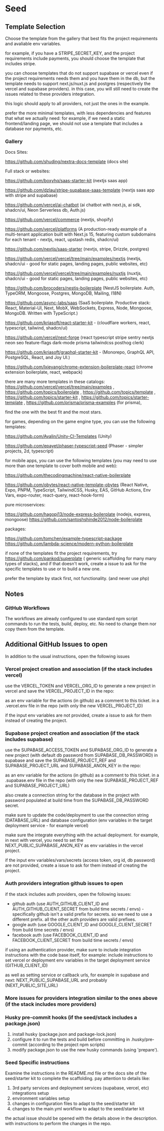# Seed

## Template Selection

Choose the template from the gallery that best fits the project requirements and avaliable env variables.

for example, if you have a STRIPE_SECRET_KEY, and the project requirements include payments, you should choose the template that includes stripe.

you can choose templates that do not support supabase or vercel even if the project requirements needs them and you have them in the db, but the template needs to support next.js/nuxt.js and postgres (respectively the vercel and supabase providers). in this case, you will still need to create the issues related to these providers integration.

this logic should apply to all providers, not just the ones in the example.

prefer the more minimal templates, with less dependencies and features that what we actually need: for example, if we need a static frontend/landing page, we should not use a template that includes a database nor payments, etc.


### Gallery

Docs Sites:

https://github.com/shuding/nextra-docs-template (docs site)

Full stack or websites:

https://github.com/boxyhq/saas-starter-kit (nextjs saas app)

https://github.com/dzlau/stripe-supabase-saas-template (nextjs saas app with stripe and supabase)

https://github.com/vercel/ai-chatbot (ai chatbot with next.js, ai sdk, shadcn/ui, Neon Serverless db, Auth.js)

https://github.com/vercel/commerce (nextjs, shopify)

https://github.com/vercel/platforms (A production-ready example of a multi-tenant application built with Next.js 15, featuring custom subdomains for each tenant - nextjs, react, upstash redis, shadcn/ui)

https://github.com/nextjs/saas-starter (nextjs, stripe, Drizzle, postgres)

https://github.com/vercel/vercel/tree/main/examples/nextjs (nextjs, shadcn/ui - good for static pages, landing pages, public websites, etc)

https://github.com/vercel/vercel/tree/main/examples/nuxtjs (nuxtjs, shadcn/ui - good for static pages, landing pages, public websites, etc)


https://github.com/brocoders/nestjs-boilerplate (NestJS boilerplate. Auth, TypeORM, Mongoose, Postgres, MongoDB, Mailing, I18N)

https://github.com/async-labs/saas (SaaS boilerplate. Productive stack: React, Material-UI, Next, MobX, WebSockets, Express, Node, Mongoose, MongoDB. Written with TypeScript.)

https://github.com/kriasoft/react-starter-kit - (cloudflare workers, react, typescript, tailwind, shadcn/ui)

https://github.com/vercel/next-forge (react typescript stripe sentry nextjs neon seo feature-flags dark-mode prisma tailwindcss posthog clerk)


https://github.com/kriasoft/graphql-starter-kit - (Monorepo, GraphQL API, PostgreSQL, React, and Joy UI.)

https://github.com/lxieyang/chrome-extension-boilerplate-react (chrome extension boilerplate, react, webpack)


there are many more templates in these catalogs: https://github.com/vercel/vercel/tree/main/examples , https://github.com/topics/boilerplate , https://github.com/topics/template , https://github.com/topics/starter-kit , https://github.com/topics/starter-template , https://github.com/prisma/prisma-examples (for prisma), 

find the one with the best fit and the most stars.

for games, depending on the game engine type, you can use the following templates:

https://github.com/Avalin/Unity-CI-Templates (Unity)

https://github.com/epayet/phaser-typescript-seed (Phaser - simpler projects, 2d, typescript)

for mobile apps, you can use the following templates (you may need to use more than one template to cover both mobile and web):

https://github.com/thecodingmachine/react-native-boilerplate

https://github.com/obytes/react-native-template-obytes (React Native, Expo, PNPM, TypeScript, TailwindCSS, Husky, EAS, GitHub Actions, Env Vars, expo-router, react-query, react-hook-form)



pure microservices:

https://github.com/hagopj13/node-express-boilerplate (nodejs, express, mongoose)
https://github.com/santoshshinde2012/node-boilerplate 

packages:

https://github.com/tomchen/example-typescript-package
https://github.com/lambda-science/modern-python-boilerplate

if none of the templates fit the project requirements, try https://github.com/pankod/superplate ( generic scaffolding for many many types of stacks), and if that doesn't work, create a issue to ask for the specific templates to use or to build a new one. 

prefer the template by stack first, not functionality. (and never use php)

## Notes

### GitHub Workflows

The workflows are already configured to use standard npm script commands to run the tests, build, deploy, etc.
No need to change them nor copy them from the template.

## Additional GitHub Issues to open

In addition to the usual instructions, open the following issues

### Vercel project creation and association (if the stack includes vercel)

use the VERCEL_TOKEN and VERCEL_ORG_ID to generate a new project in vercel and save the VERCEL_PROJECT_ID in the repo:

as an env variable for the actions (in github)
as a comment to this ticket.
in a .vercel.env file in the repo (with only the new VERCEL_PROJECT_ID)

if the input env variables are not provided, create a issue to ask for them instead of creating the project.

### Supabase project creation and association (if the stack includes supabase)

use the SUPABASE_ACCESS_TOKEN and SUPABASE_ORG_ID to generate a new project (with default db password from SUPABASE_DB_PASSWORD) in supabase and save the SUPABASE_PROJECT_REF and SUPABASE_PROJECT_URL and SUPABASE_ANON_KEY in the repo:

as an env variable for the actions (in github)
as a comment to this ticket.
in a .supabase.env file in the repo (with only the new SUPABASE_PROJECT_REF and SUPABASE_PROJECT_URL)

also create a connection string for the database in the project
with password populated at build time from the SUPABASE_DB_PASSWORD secret.

make sure to update the code/deployment to use the connection string (DATABASE_URL) and database configuration (env variables in the target deployment service - for example vercel)

make sure the integrate everything with the actual deployment. for example, in next with vercel, you need to set the NEXT_PUBLIC_SUPABASE_ANON_KEY as env variables in the vercel project.

if the input env variables/vars/secrets (access token, org id, db password) are not provided, create a issue to ask for them instead of creating the project.

### Auth providers integration github issues to open

if the stack includes auth providers, open the following issues:

- github auth (use AUTH_GITHUB_CLIENT_ID and AUTH_GITHUB_CLIENT_SECRET from build time secrets / envs) - specifically github isn't a valid prefix for secrets. so we need to use a different prefix. all the other auth providers are valid prefixes.
- google auth (use GOOGLE_CLIENT_ID and GOOGLE_CLIENT_SECRET from build time secrets / envs)
- facebook auth (use FACEBOOK_CLIENT_ID and FACEBOOK_CLIENT_SECRET from build time secrets / envs)

if using an authentication provider, make sure to include integration instructions with the code base itself, for example: include instructions to set vercel or deployment env variables in the target deployment service (GITHUB_CLIENT_ID)

as well as setting service or callback urls, for example in supabase and next: NEXT_PUBLIC_SUPABASE_URL
and probably (NEXT_PUBLIC_SITE_URL)

### More issues for providers integration similar to the ones above (if the stack includes more providers)

### Husky pre-commit hooks (if the seed/stack includes a package.json)

1. install husky (package.json and package-lock.json)
2. configure it to run the tests and build before committing in .husky/pre-commit (according to the project npm scripts)
3. modify package.json to use the new husky commands (using 'prepare').

### Seed Specific instructions

Examine the instructions in the README.md file or the docs site of the seed/starter kit to complete the scaffolding. pay attention to details like:

1. 3rd party services and deployment services (supabase, vercel, etc) integrations setup
2. environment variables setup
3. changes in configuration files to adapt to the seed/starter kit
4. changes to the main.yml workflow to adapt to the seed/starter kit

the actual issue should be opened with the details above in the description. with instructions to perform the changes in the repo.